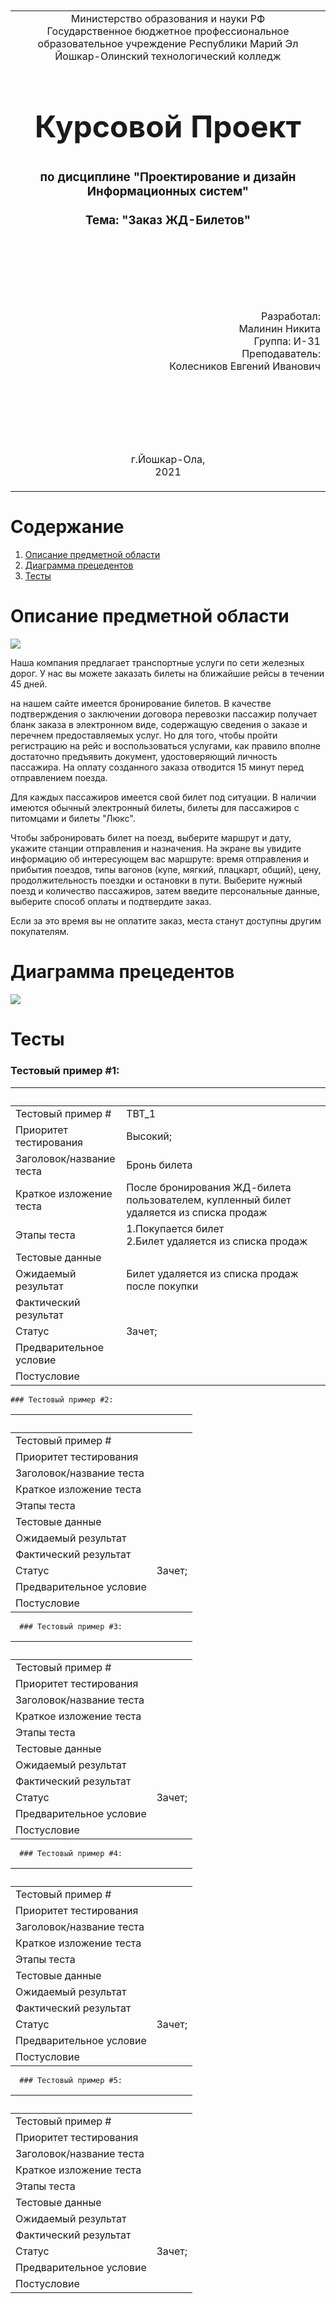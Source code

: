 <table style="width: 100%;">
  <tr>
    <td style="text-align: center; border: none;">
    Министерство образования и науки РФ<br>
Государственное бюджетное профессиональное образовательное учреждение Республики Марий Эл<br>
Йошкар-Олинский технологический колледж
</td>
  </tr>
  <tr>
    <td style="text-align: center; border: none; height: 15em;">
    <h2 style="font-size:3em;">Курсовой Проект</h2>
      <h3>по дисциплине "Проектирование и дизайн Информационных систем"<br><br> Тема:<b> "Заказ ЖД-Билетов"<b> </h3></td>
  </tr>
  <tr>
    <br><br><td style="text-align: right; border: none; height: 20em;">
      Разработал:<br/>
      Малинин Никита<br>
      Группа: И-31<br>
      Преподаватель:<br>
      Колесников Евгений Иванович
    </td>
  </tr>
  <tr>
    <td style="text-align: center; border: none; height: 5em;">
    г.Йошкар-Ола,<br> 2021</td>
  </tr>
</table>
<div style="page-break-after: always;"></div>

# Содержание  

1. [Описание предметной области](#описание-предметной-области)
2. [Диаграмма прецедентов](#диаграмма-прецедентов)
3. [Тесты](#тесты)

# Описание предметной области

![](./img/1.jpeg)

Наша компания предлагает транспортные услуги по сети железных дорог. У нас вы можете заказать билеты на ближайшие рейсы в течении 45 дней.

 на нашем сайте имеется бронирование билетов.
В качестве подтверждения о заключении договора перевозки пассажир получает бланк заказа в электронном виде, содержащую сведения о заказе и перечнем предоставляемых услуг.
 Но для того, чтобы пройти регистрацию на рейс и воспользоваться услугами, 
как правило вполне достаточно предъявить документ, удостоверяющий личность пассажира. 
На оплату созданного заказа отводится 15 минут перед отправлением поезда.

Для каждых пассажиров имеется свой билет под ситуации. В наличии имеются обычный электронный билеты, билеты для пассажиров с питомцами и билеты "Люкс".


Чтобы забронировать билет на поезд, выберите маршрут и дату, укажите станции отправления и назначения. 
На экране вы увидите информацию об интересующем вас маршруте: время отправления и прибытия поездов, типы вагонов (купе, мягкий, плацкарт, общий), 
цену, продолжительность поездки и остановки в пути. Выберите нужный поезд и количество пассажиров, затем введите персональные данные,
 выберите способ оплаты и подтвердите заказ.

 Если за это время вы не оплатите заказ, места станут доступны другим покупателям. 

# Диаграмма прецедентов

![](./img/2.png)

# Тесты
  ### Тестовый пример #1:

&nbsp;|&nbsp;|
---|---|
Тестовый пример # |TBT_1| 
Приоритет тестирования | Высокий;| 
Заголовок/название теста |Бронь билета |
Краткое изложение теста |  После бронирования ЖД-билета пользователем, купленный билет удаляется из списка продаж|
Этапы теста |1.Покупается билет<br> 2.Билет удаляется из списка продаж |
Тестовые данные | | 
Ожидаемый результат  |Билет удаляется из списка продаж после покупки |
Фактический результат |  | 
Статус |  Зачет; | 
Предварительное условие |   |
Постусловие |  |
  
    ### Тестовый пример #2:

&nbsp;|&nbsp;|
---|---|
Тестовый пример # | | 
Приоритет тестирования | | 
Заголовок/название теста | |
Краткое изложение теста |  |
Этапы теста | |
Тестовые данные | | 
Ожидаемый результат |    |
Фактический результат | | 
Статус |  Зачет; | 
Предварительное условие |  |
Постусловие |  |
  
      ### Тестовый пример #3:

&nbsp;|&nbsp;|
---|---|
Тестовый пример # | | 
Приоритет тестирования | | 
Заголовок/название теста | |
Краткое изложение теста |  |
Этапы теста | |
Тестовые данные | | 
Ожидаемый результат |    |
Фактический результат | | 
Статус |  Зачет; | 
Предварительное условие |  |
Постусловие |  |

  
      ### Тестовый пример #4:

&nbsp;|&nbsp;|
---|---|
Тестовый пример # | | 
Приоритет тестирования | | 
Заголовок/название теста | |
Краткое изложение теста |  |
Этапы теста | |
Тестовые данные | | 
Ожидаемый результат |    |
Фактический результат | | 
Статус |  Зачет; | 
Предварительное условие |  |
Постусловие |  |

  
      ### Тестовый пример #5:

&nbsp;|&nbsp;|
---|---|
Тестовый пример # | | 
Приоритет тестирования | | 
Заголовок/название теста | |
Краткое изложение теста |  |
Этапы теста | |
Тестовые данные | | 
Ожидаемый результат |    |
Фактический результат | | 
Статус |  Зачет; | 
Предварительное условие |  |
Постусловие |  |

  
